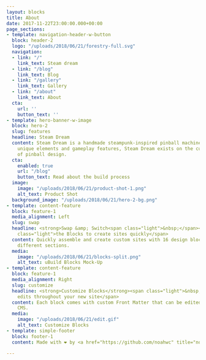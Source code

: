 ```yaml
---
layout: blocks
title: About
date: 2017-11-22T23:00:00.000+00:00
page_sections:
- template: navigation-header-w-button
  block: header-2
  logo: "/uploads/2018/06/21/forestry-full.svg"
  navigation:
  - link: "/"
    link_text: Steam dream
  - link: "/blog"
    link_text: Blog
  - link: "/gallery"
    link_text: Gallery
  - link: "/about"
    link_text: About
  cta:
    url: ''
    button_text: ''
- template: hero-banner-w-image
  block: hero-2
  slug: features
  headline: Steam Dream
  content: Steam Dream is a handmade steampunk-inspired pinball machine. With numerous
    unique elements and gameplay features, Steam Dream exists on the cutting edge
    of pinball design.
  cta:
    enabled: true
    url: "/blog"
    button_text: Read about the build process
  image:
    image: "/uploads/2018/06/21/product-shot-1.png"
    alt_text: Product Shot
  background_image: "/uploads/2018/06/21/hero-2-bg.png"
- template: content-feature
  block: feature-1
  media_alignment: Left
  slug: swap
  headline: <strong>Swap &amp; Switch<span class="light">&nbsp;</span></strong><span
    class="light">the Blocks to create sites quickly</span>
  content: Quickly assemble and create custom sites with 16 design blocks for seven
    different sections.
  media:
    image: "/uploads/2018/06/21/blocks-split.png"
    alt_text: uBuild Blocks Mock-Up
- template: content-feature
  block: feature-1
  media_alignment: Right
  slug: customize
  headline: <strong>Customize Blocks</strong><span class="light">&nbsp;to make quick
    edits throughout your new site</span>
  content: Each block comes with custom Front Matter that can be edited in Forestry
    CMS.
  media:
    image: "/uploads/2018/06/21/edit.gif"
    alt_text: Customize Blocks
- template: simple-footer
  block: footer-1
  content: Made with ❤︎ by <a href="https://github.com/noahwc" title="noahwc">noahwc</a>

---
```

